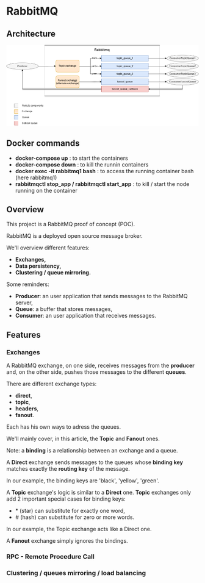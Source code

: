 # RabbitMQ

## Architecture

![Alt text](/assets/architecture_rabbitmq.png?raw=true "RabbitMQ architecture")

## Docker commands

- **docker-compose up** : to start the containers
- **docker-compose down** : to kill the runnin containers
- **docker exec -it rabbitmq1 bash** : to access the running container bash (here rabbitmq1)
- **rabbitmqctl stop_app / rabbitmqctl start_app** : to kill / start the node running on the container

## Overview

This project is a RabbitMQ proof of concept (POC).

RabbitMQ is a deployed open source message broker.

We'll overview different features:
- **Exchanges,**
- **Data persistency,**
- **Clustering / queue mirroring.**

Some reminders:
- **Producer**: an user application that sends messages to the RabbitMQ server,
- **Queue**: a buffer that stores messages,
- **Consumer**: an user application that receives messages.

## Features

### Exchanges

A RabbitMQ exchange, on one side, receives messages from the **producer** and, on the other side, pushes those messages to the different **queues**.

There are different exchange types:
- **direct**,
- **topic**,
- **headers**,
- **fanout**.

Each has his own ways to adress the queues.

We'll mainly cover, in this article, the **Topic** and **Fanout** ones.

Note: a **binding** is a relationship between an exchange and a queue. 

A **Direct** exchange sends messages to the queues whose **binding key** matches exactly the **routing key** of the message.

In our example, the binding keys are 'black', 'yellow', 'green'.

A **Topic** exchange's logic is similar to a **Direct** one. **Topic** exchanges only add 2 important special cases for binding keys: 
- \* (star) can substitute for exactly one word,
- \# (hash) can substitute for zero or more words.

In our example, the Topic exchange acts like a Direct one.

A **Fanout** exchange simply ignores the bindings.

### RPC - Remote Procedure Call



### Clustering / queues mirroring / load balancing
 

